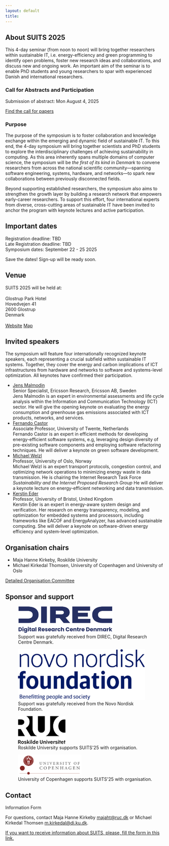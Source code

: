 ```yaml
---
layout: default
title: 
---
```


## About SUITS 2025
This 4-day seminar (from noon to noon) will bring together researchers within sustainable IT, i.e. energy-efficiency and green programming to identify open problems, foster new research ideas and collaborations, and discuss new and ongoing work. An important aim of the seminar is to enable PhD students and young researchers to spar with experienced Danish and international researchers.

### Call for Abstracts and Participation

Submission of abstract: Mon August 4, 2025<br>

[Find the call for papers](/call-for-participation.html)

### Purpose
The purpose of the symposium is to foster collaboration and knowledge exchange within the emerging and dynamic field of sustainable IT.
To this end, the 4-day symposium will bring together scientists and PhD students to explore the interdisciplinary challenges of achieving sustainability in computing. As this area inherently spans multiple domains of computer science, the symposium will be _the first of its kind in Denmark_ to convene researchers from across the national scientific community—spanning software engineering, systems, hardware, and networks—to spark new collaborations between previously disconnected fields.

Beyond supporting established researchers, the symposium also aims to strengthen the growth layer by building a research network that empowers early-career researchers. To support this effort, four international experts from diverse, cross-cutting areas of sustainable IT have been invited to anchor the program with keynote lectures and active participation.


## Important dates

Registration deadline: TBD<br>
Late Registration deadline: TBD <br>
Symposium dates: September 22 - 25 2025

Save the dates! Sign-up will be ready soon.

<!-- * <a href="call-for-participation.html">Call for participation</a> -->

## Venue
SUITS 2025 will be held at:<br>
<br>
Glostrup Park Hotel<br>
Hovedvejen 41<br>
2600 Glostrup<br>
Denmark<br>
<br>
[Website](https://www.parkhotel.dk/)
[Map](https://maps.app.goo.gl/zarC8AArpoNfE39E6)


## Invited speakers
The symposium will feature four internationally recognized keynote speakers, each representing a crucial subfield within sustainable IT systems. Together, they cover the energy and carbon implications of ICT infrastructures from hardware and networks to software and systems-level optimization. All keynotes have confirmed their participation.

* [Jens Malmodin]()<br>
  Senior Specialist, Ericsson Research, Ericsson AB, Sweden <br>
  Jens Malmodin is an expert in environmental assessments and life cycle analysis within the Information and Communication Technology (ICT) sector. He will give the opening keynote on evaluating the energy consumption and greenhouse gas emissions associated with ICT products, networks, and services.
* [Fernando Castor](https://fernandocastor.github.io/)<br>
  Associate Professor, University of Twente, Netherlands <br>
  Fernando Castor is an expert in efficient methods for developing energy-efficient software systems, e.g, leveraging design diversity of pre-existing software components and employing software refactoring techniques. He will deliver a keynote on green software development.
* [Michael Welzl](https://www.mn.uio.no/ifi/english/people/aca/michawe/)<br>
  Professor, University of Oslo, Norway <br>
  Michael Welzl is an expert transport protocols, congestion control, and optimizing network operations to minimizing energy waste in data transmission. He is chairing the Internet Research Task Force _Sustainability and the Internet Proposed Research Group_
  He will deliver a keynote lecture on energy-efficient networking and data transmission.
* [Kerstin Eder](https://research-information.bris.ac.uk/en/persons/kerstin-i-eder) <br>
  Professor, University of Bristol, United Kingdom <br>
  Kerstin Eder is an expert in energy-aware system design and verification. Her research on energy transparency, modeling, and optimization for embedded systems and processors, including frameworks like EACOF and EnergyAnalyzer, has advanced sustainable computing. She will deliver a keynote on software-driven energy efficiency and system-level optimization.

## Organisation chairs

  * Maja Hanne Kirkeby, Roskilde University
  * Michael Kirkedal Thomsen, University of Copenhagen and University of Oslo

  <a href="organisation-committee.html">Detailed Organisation Committee</a>


## Sponsor and support

<figure>
  <a href="https://direc.dk/" target="_blank"><img src="images/DIREC.png" width="300" alt="DIREC"></a>
  <figcaption>Support was gratefully received from DIREC, Digital Research Centre Denmark.</figcaption>
</figure>
<figure>
  <a href="https://novonordiskfonden.dk/en/" target="_blank"><img src="images/nnf2.png" width="400" alt="Novo Nordisk Foundation"></a>
  <figcaption>Support was gratefully received from the Novo Nordisk Foundation.</figcaption>
</figure>
<figure>
  <a href="https://ruc.dk/en" target="_blank"><img src="images/RUC-logo.jpg" width="150" alt="Roskilde University"></a>
  <figcaption>Roskilde University supports SUITS'25 with organisation.</figcaption>
</figure>
<figure>
  <a href="https://www.ku.dk/english/" target="_blank"><img src="images/ku.png" width="200" alt="University of Copenhagen"></a>
  <figcaption>University of Copenhagen supports SUITS'25 with organisation.</figcaption>
</figure>


## Contact

Information Form

For questions, contact Maja Hanne Kirkeby <majaht@ruc.dk> or Michael Kirkedal Thomsen <m.kirkedal@di.ku.dk>.

[If you want to receive information about SUITS, please, fill the form in this link.](https://nettskjema.no/a/suits)
